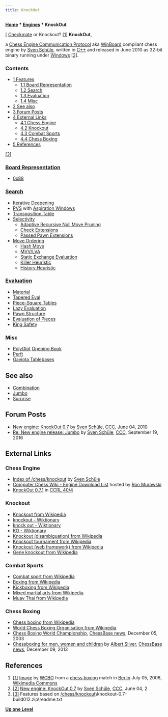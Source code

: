 ```yaml
---
title: KnockOut
---
```

**[Home](Home "Home") \* [Engines](Engines "Engines") \* KnockOut**



[ [Checkmate](Checkmate "Checkmate") or Knockout? <a id="cite-note-1" href="#cite-ref-1">[1]</a>
**KnockOut**,  

a [Chess Engine Communication Protocol](Chess_Engine_Communication_Protocol "Chess Engine Communication Protocol") aka [WinBoard](WinBoard "WinBoard") compliant chess engine by [Sven Schüle](Sven_Sch%C3%BCle "Sven Schüle"), written in [C++](Cpp "Cpp") and released in June 2010 as 32-bit binary running under [Windows](Windows "Windows") <a id="cite-note-2" href="#cite-ref-2">[2]</a>. 



### Contents


* [1 Features](#features)
	+ [1.1 Board Representation](#board-representation)
	+ [1.2 Search](#search)
	+ [1.3 Evaluation](#evaluation)
	+ [1.4 Misc](#misc)
* [2 See also](#see-also)
* [3 Forum Posts](#forum-posts)
* [4 External Links](#external-links)
	+ [4.1 Chess Engine](#chess-engine)
	+ [4.2 Knockout](#knockout)
	+ [4.3 Combat Sports](#combat-sports)
	+ [4.4 Chess Boxing](#chess-boxing)
* [5 References](#references)






<a id="cite-note-3" href="#cite-ref-3">[3]</a>



### [Board Representation](Board_Representation "Board Representation")


* [0x88](0x88 "0x88")


### [Search](Search "Search")


* [Iterative Deepening](Iterative_Deepening "Iterative Deepening")
* [PVS](Principal_Variation_Search "Principal Variation Search") with [Aspiration Windows](Aspiration_Windows "Aspiration Windows")
* [Transposition Table](Transposition_Table "Transposition Table")
* [Selectivity](Selectivity "Selectivity")
	+ [Adaptive Recursive Null Move Pruning](Null_Move_Pruning#AdaptiveNullMovePruning "Null Move Pruning")
	+ [Check Extensions](Check_Extensions "Check Extensions")
	+ [Passed Pawn Extensions](Passed_Pawn_Extensions "Passed Pawn Extensions")
* [Move Ordering](Move_Ordering "Move Ordering")
	+ [Hash Move](Hash_Move "Hash Move")
	+ [MVV/LVA](MVV-LVA "MVV-LVA")
	+ [Static Exchange Evaluation](Static_Exchange_Evaluation "Static Exchange Evaluation")
	+ [Killer Heuristic](Killer_Heuristic "Killer Heuristic")
	+ [History Heuristic](History_Heuristic "History Heuristic")


### [Evaluation](Evaluation "Evaluation")


* [Material](Material "Material")
* [Tapered Eval](Tapered_Eval "Tapered Eval")
* [Piece-Square Tables](Piece-Square_Tables "Piece-Square Tables")
* [Lazy Evaluation](Lazy_Evaluation "Lazy Evaluation")
* [Pawn Structure](Pawn_Structure "Pawn Structure")
* [Evaluation of Pieces](Evaluation_of_Pieces "Evaluation of Pieces")
* [King Safety](King_Safety "King Safety")


### Misc


* [PolyGlot](PolyGlot "PolyGlot") [Opening Book](Opening_Book "Opening Book")
* [Perft](Perft "Perft")
* [Gaviota Tablebases](Gaviota_Tablebases "Gaviota Tablebases")


## See also


* [Combination](Combination "Combination")
* [Jumbo](Jumbo "Jumbo")
* [Surprise](Surprise "Surprise")


## Forum Posts


* [New engine: KnockOut 0.7](http://www.talkchess.com/forum/viewtopic.php?t=34713) by [Sven Schüle](Sven_Sch%C3%BCle "Sven Schüle"), [CCC](CCC "CCC"), June 04, 2010
* [Re: New engine release: Jumbo](http://www.talkchess.com/forum/viewtopic.php?start=0&t=61473&start=5) by [Sven Schüle](Sven_Sch%C3%BCle "Sven Schüle"), [CCC](CCC "CCC"), September 19, 2016


## External Links


### Chess Engine


* [Index of /chess/knockout](http://www.schuelebln.de/chess/knockout/) by [Sven Schüle](Sven_Sch%C3%BCle "Sven Schüle")
* [Computer Chess Wiki - Engine Download List](http://www.computer-chess.org/doku.php?id=computer_chess:wiki:download:engine_download_list) hosted by [Ron Murawski](Ron_Murawski "Ron Murawski")
* [KnockOut 0.7.1](http://www.computerchess.org.uk/ccrl/404/cgi/engine_details.cgi?print=Details&eng=KnockOut%200.7.1#KnockOut_0_7_1) in [CCRL 40/4](CCRL "CCRL")


### Knockout


* [Knockout from Wikipedia](https://en.wikipedia.org/wiki/Knockout)
* [knockout - Wiktionary](https://en.wiktionary.org/wiki/knockout)
* [knock out - Wiktionary](https://en.wiktionary.org/wiki/knock_out)
* [KO - Wiktionary](https://en.wiktionary.org/wiki/KO)
* [Knockout (disambiguation) from Wikipedia](https://en.wikipedia.org/wiki/Knockout_(disambiguation))
* [Knockout tournament from Wikipedia](https://en.wikipedia.org/wiki/Single-elimination_tournament)
* [Knockout (web framework) from Wikipedia](https://en.wikipedia.org/wiki/Knockout_(web_framework))
* [Gene knockout from Wikipedia](https://en.wikipedia.org/wiki/Gene_knockout)


### Combat Sports


* [Combat sport from Wikipedia](https://en.wikipedia.org/wiki/Combat_sport)
* [Boxing from Wikipedia](https://en.wikipedia.org/wiki/Boxing)
* [Kickboxing from Wikipedia](https://en.wikipedia.org/wiki/Kickboxing)
* [Mixed martial arts from Wikipedia](https://en.wikipedia.org/wiki/Mixed_martial_arts)
* [Muay Thai from Wikipedia](https://en.wikipedia.org/wiki/Muay_Thai)


### Chess Boxing


* [Chess boxing from Wikipedia](https://en.wikipedia.org/wiki/Chess_boxing)
* [World Chess Boxing Organisation from Wikipedia](https://en.wikipedia.org/wiki/World_Chess_Boxing_Organisation)
* [Chess Boxing World Championship](https://en.chessbase.com/post/you-thought-we-were-making-it-up-), [ChessBase news](ChessBase "ChessBase"), December 05, 2003
* [Chessboxing for men, women and children](https://en.chessbase.com/post/chessboxing-for-men-women-and-children) by [Albert Silver](Albert_Silver "Albert Silver"), [ChessBase news](ChessBase "ChessBase"), December 09, 2013


## References


1. <a id="cite-ref-1" href="#cite-note-1">[1]</a> [Image](https://commons.wikimedia.org/wiki/File:Schachboxen1.jpg) by [WCBO](https://en.wikipedia.org/wiki/World_Chess_Boxing_Organisation) from a [chess boxing](https://en.wikipedia.org/wiki/Chess_boxing) match in [Berlin](https://en.wikipedia.org/wiki/Berlin) July 05, 2008, [Wikimedia Commons](https://en.wikipedia.org/wiki/Wikimedia_Commons)
2. <a id="cite-ref-2" href="#cite-note-2">[2]</a> [New engine: KnockOut 0.7](http://www.talkchess.com/forum/viewtopic.php?t=34713) by [Sven Schüle](Sven_Sch%C3%BCle "Sven Schüle"), [CCC](CCC "CCC"), June 04, 2
3. <a id="cite-ref-3" href="#cite-note-3">[3]</a> Features based on [/chess/knockout](http://www.schuelebln.de/chess/knockout/)\knockout-0.7-build012.zip\readme.txt

**[Up one Level](Engines "Engines")**







 
